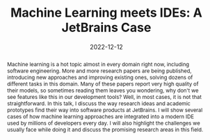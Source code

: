 ---
title: "Machine Learning meets IDEs: A JetBrains Case"
collection: talks
type: "Talk"
permalink: /talks/2022-12-12-machine-learning
venue: "Cyprus Open"
date: 2022-12-12
location: "Limassol, Cyprus"
video: '<iframe width="560" height="315" src="https://www.youtube.com/embed/AmmODddq4yU" title="YouTube video player" frameborder="0" allow="accelerometer; autoplay; clipboard-write; encrypted-media; gyroscope; picture-in-picture" allowfullscreen></iframe>'
abstract: "Machine learning is a hot topic almost in every domain right now, including software engineering. More and more research papers are being published, introducing new approaches and improving existing ones, solving dozens of different tasks in this domain. Many of these papers report very high quality of their models, so sometimes reading them leaves you wondering, why don't we see features like this in our development tools? Well, in most cases, it is not that straightforward. In this talk, I discuss the way research ideas and academic prototypes find their way into software products at JetBrains. I will show several cases of how machine learning approaches are integrated into a modern IDE used by millions of developers every day. I will also highlight the challenges we usually face while doing it and discuss the promising research areas in this field."
---